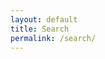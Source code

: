 ```yaml
---
layout: default
title: Search
permalink: /search/
---
```



<script type="text/javascript">
{% include lunr.min.js %}

var search={
  loaded:0,
  index:lunr(function(){this.field("title",{boost:20}),this.field("categories",{boost:10}),this.field("body"),this.field("date"),this.ref("id")}),
  load:function(){
    var xhr=new XMLHttpRequest;
    xhr.open("GET","/searchEntries.json",!0),xhr.onreadystatechange=function(){4===xhr.readyState&&200==xhr.status&&search.populate(xhr.responseText)},xhr.send()
  },
  populate:function(text){
    var data=[];
    try{data=JSON.parse(text)}catch(n){return search.noJSON()}
    data.entries.forEach(function(e){search.index.add(e)}),search.loaded=!0,search.toggle()
  },
  noJSON:function(){
    console.error("No JSON support")
  },
  toggle:function() {
    /* enable search button */
  },
  run:function(){
    return this.loaded?this.index.search("dns"):0
  }
};
search.load();


/*
http://29a.ch/2014/12/03/full-text-search-example-lunrjs
jQuery(function($) {
    var index,
        store,
        data = $.getJSON(searchIndexUrl);

    data.then(function(data){
        store = data.store,
        // create index
        index = lunr.Index.load(data.index)
    });

    $('.search-field').keyup(function() {
        var query = $(this).val();
        if(query === ''){
            jQuery('.search-results').empty();
        }
        else {
            // perform search
            var results = index.search(query);
            data.then(function(data) {
                $('.search-results').empty().append(
                    results.length ?
                    results.map(function(result){
                        var el = $('<p>')
                            .append($('<a>')
                                .attr('href', result.ref)
                                .text(store[result.ref].title)
                            );
                        if(store[result.ref].abstract){
                            el.after($('<p>').text(store[result.ref].abstract));
                        }
                        return el;
                    }) : $('<p><strong>No results found</strong></p>')
                );
            }); 
        }
    }); 
});
 */

</script>